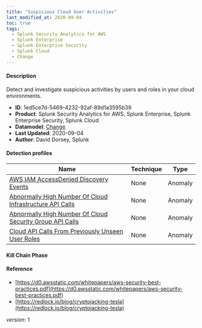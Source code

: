 ```yaml
---
title: "Suspicious Cloud User Activities"
last_modified_at: 2020-09-04
toc: true
tags:
  - Splunk Security Analytics for AWS
  - Splunk Enterprise
  - Splunk Enterprise Security
  - Splunk Cloud
  - Change
---
```


#### Description

Detect and investigate suspicious activities by users and roles in your cloud environments.

- **ID**: 1ed5ce7d-5469-4232-92af-89d1a3595b39
- **Product**: Splunk Security Analytics for AWS, Splunk Enterprise, Splunk Enterprise Security, Splunk Cloud
- **Datamodel**: [Change](https://docs.splunk.com/Documentation/CIM/latest/User/Change)
- **Last Updated**: 2020-09-04
- **Author**: David Dorsey, Splunk

#### Detection profiles

| Name        | Technique   | Type         |
| ----------- | ----------- |--------------|
| [AWS IAM AccessDenied Discovery Events](/cloud/aws_iam_accessdenied_discovery_events/) | None | Anomaly |
| [Abnormally High Number Of Cloud Infrastructure API Calls](/cloud/abnormally_high_number_of_cloud_infrastructure_api_calls/) | None | Anomaly |
| [Abnormally High Number Of Cloud Security Group API Calls](/cloud/abnormally_high_number_of_cloud_security_group_api_calls/) | None | Anomaly |
| [Cloud API Calls From Previously Unseen User Roles](/cloud/cloud_api_calls_from_previously_unseen_user_roles/) | None | Anomaly |

#### Kill Chain Phase



#### Reference

* [https://d0.awsstatic.com/whitepapers/aws-security-best-practices.pdf](https://d0.awsstatic.com/whitepapers/aws-security-best-practices.pdf)
* [https://redlock.io/blog/cryptojacking-tesla](https://redlock.io/blog/cryptojacking-tesla)



_version_: 1